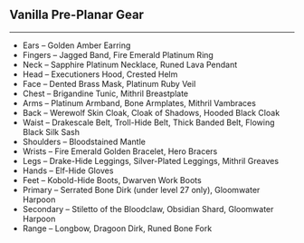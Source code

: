 ## Vanilla Pre-Planar Gear

---
* Ears – Golden Amber Earring
* Fingers – Jagged Band, Fire Emerald Platinum Ring
* Neck – Sapphire Platinum Necklace, Runed Lava Pendant
* Head – Executioners Hood, Crested Helm
* Face – Dented Brass Mask, Platinum Ruby Veil
* Chest – Brigandine Tunic, Mithril Breastplate
* Arms – Platinum Armband, Bone Armplates, Mithril Vambraces
* Back – Werewolf Skin Cloak, Cloak of Shadows, Hooded Black Cloak
* Waist – Drakescale Belt, Troll-Hide Belt, Thick Banded Belt, Flowing Black Silk Sash
* Shoulders – Bloodstained Mantle
* Wrists – Fire Emerald Golden Bracelet, Hero Bracers
* Legs – Drake-Hide Leggings, Silver-Plated Leggings, Mithril Greaves
* Hands – Elf-Hide Gloves
* Feet – Kobold-Hide Boots, Dwarven Work Boots
* Primary – Serrated Bone Dirk (under level 27 only), Gloomwater Harpoon
* Secondary – Stiletto of the Bloodclaw, Obsidian Shard, Gloomwater Harpoon
* Range – Longbow, Dragoon Dirk, Runed Bone Fork
